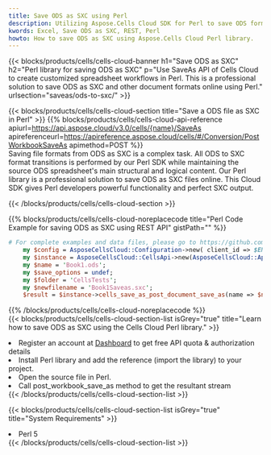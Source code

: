 ```yaml
---
title: Save ODS as SXC using Perl 
description: Utilizing Aspose.Cells Cloud SDK for Perl to save ODS format file as SXC format file. 
kwords: Excel, Save ODS as SXC, REST, Perl
howto: How to save ODS as SXC using Aspose.Cells Cloud Perl library.
---
```



{{< blocks/products/cells/cells-cloud-banner h1="Save ODS as SXC" h2="Perl library for saving ODS as SXC" p="Use SaveAs API of Cells Cloud to create customized spreadsheet workflows in Perl. This is a professional solution to save ODS as SXC and other document formats online using Perl." urlsection="saveas/ods-to-sxc/" >}}

{{< blocks/products/cells/cells-cloud-section  title="Save a ODS file as SXC in Perl" >}}
{{% blocks/products/cells/cells-cloud-api-reference  apiurl=https://api.aspose.cloud/v3.0/cells/{name}/SaveAs  apireferenceurl=https://apireference.aspose.cloud/cells/#/Conversion/PostWorkbookSaveAs  apimethod=POST %}}
<br/>
Saving file formats from ODS as SXC is a complex task. All ODS to SXC format transitions is performed by our Perl SDK while maintaining the source ODS spreadsheet's main structural and logical content. Our Perl library is a professional solution to save ODS as SXC files online. This Cloud SDK gives Perl developers powerful functionality and perfect SXC output.

{{< /blocks/products/cells/cells-cloud-section >}}

{{% blocks/products/cells/cells-cloud-noreplacecode title="Perl Code Example for saving ODS as SXC using REST API" gistPath="" %}}
  
```perl
# For complete examples and data files, please go to https://github.com/aspose-cells-cloud/aspose-cells-cloud-perl/
    my $config = AsposeCellsCloud::Configuration->new( client_id => $ENV{'ProductClientId'}, client_secret => $ENV{'ProductClientSecret'});
    my $instance = AsposeCellsCloud::CellsApi->new(AsposeCellsCloud::ApiClient->new( $config));
    my $name = 'Book1.ods';
    my $save_options = undef;
    my $folder = 'CellsTests';
    my $newfilename = 'Book1Saveas.sxc';
    $result = $instance->cells_save_as_post_document_save_as(name => $name,save_options => $save_options, newfilename => $newfilename, folder => $folder);
```
  
{{% /blocks/products/cells/cells-cloud-noreplacecode  %}}
<br/>
{{< blocks/products/cells/cells-cloud-section-list isGrey="true"  title="Learn how to save ODS as SXC using the Cells Cloud Perl library." >}}
<li>Register an account at <a href="https://dashboard.aspose.cloud/">Dashboard</a> to get free API quota & authorization details</li>
<li>Install Perl library and add the reference (import the library) to your project.</li>
<li>Open the source file in Perl.</li>
<li>Call post_workbook_save_as method to get the resultant stream</li>
{{< /blocks/products/cells/cells-cloud-section-list >}}

{{< blocks/products/cells/cells-cloud-section-list isGrey="true"  title="System Requirements" >}}
<li>Perl 5</li>
{{< /blocks/products/cells/cells-cloud-section-list >}}
